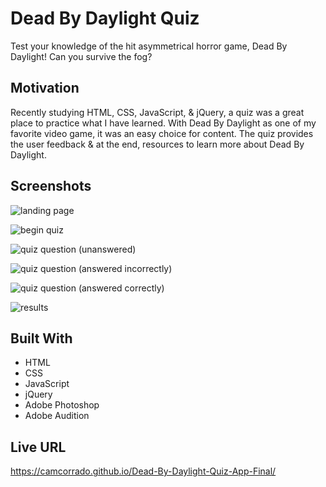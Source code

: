 # Dead By Daylight Quiz

Test your knowledge of the hit asymmetrical horror game, Dead By Daylight! Can you survive the fog?

## Motivation

Recently studying HTML, CSS, JavaScript, & jQuery, a quiz was a great place to practice what I have learned. With Dead By Daylight as one of my favorite video game, it was an easy choice for content. The quiz provides the user feedback & at the end, resources to learn more about Dead By Daylight.

## Screenshots

![landing page](https://i.imgur.com/jVxsHpF.png)

![begin quiz](https://i.imgur.com/mYebDCt.png)

![quiz question (unanswered)](https://i.imgur.com/oOUt0gl.png)

![quiz question (answered incorrectly)](https://i.imgur.com/HE7LmR0.png)

![quiz question (answered correctly)](https://i.imgur.com/hWq50gZ.png)

![results](https://i.imgur.com/A2rLayV.png)

## Built With

* HTML
* CSS
* JavaScript
* jQuery
* Adobe Photoshop
* Adobe Audition


## Live URL

https://camcorrado.github.io/Dead-By-Daylight-Quiz-App-Final/